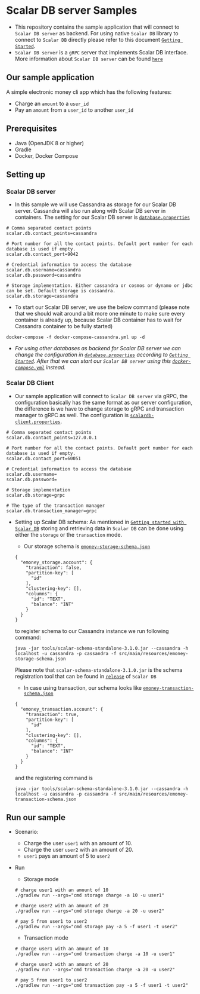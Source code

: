 # Scalar DB server Samples
- This repository contains the sample application that will connect to `Scalar DB server` as backend. For using native `Scalar DB` library to connect to `Scalar DB` directly please refer to this document [`Getting Started`](https://github.com/scalar-labs/scalardb/blob/master/docs/getting-started.md).
- `Scalar DB server` is a `gRPC` server that implements Scalar DB interface. More information about `Scalar DB server` can be found [`here`](https://github.com/scalar-labs/scalardb/tree/master/docs/scalardb-server.md)

## Our sample application
A simple electronic money cli app which has the following features:
- Charge an `amount` to a `user_id`
- Pay an `amount` from a `user_id` to another `user_id`

## Prerequisites
- Java (OpenJDK 8 or higher)
- Gradle
- Docker, Docker Compose

## Setting up
### Scalar DB server
- In this sample we will use Cassandra as storage for our Scalar DB server. Cassandra will also run along with Scalar DB server in containers. The setting for our Scalar DB server is [`database.properties`](./database.properties)
```
# Comma separated contact points
scalar.db.contact_points=cassandra

# Port number for all the contact points. Default port number for each database is used if empty.
scalar.db.contact_port=9042

# Credential information to access the database
scalar.db.username=cassandra
scalar.db.password=cassandra

# Storage implementation. Either cassandra or cosmos or dynamo or jdbc can be set. Default storage is cassandra.
scalar.db.storage=cassandra
```
- To start our Scalar DB server, we use the below command (please note that we should wait around a bit more one minute to make sure every container is already up, because Scalar DB container has to wait for Cassandra container to be fully started)
```
docker-compose -f docker-compose-cassandra.yml up -d
```
- *For using other databases as backend for Scalar DB server we can change the configuration in [`database.properties`](database.properties) according to [`Getting Started`](https://github.com/scalar-labs/scalardb/blob/master/docs/getting-started.md). After that we can start our `Scalar DB server` using this [`docker-compose.yml`](docker-compose.yml) instead.*
### Scalar DB Client
- Our sample application will connect to `Scalar DB server` via gRPC, the configuration basically has the same format as our server configuration, the difference is we have to change storage to gRPC and transaction manager to gRPC as well. The configuration is [`scalardb-client.properties`](scalardb-client.properties).
```
# Comma separated contact points
scalar.db.contact_points=127.0.0.1

# Port number for all the contact points. Default port number for each database is used if empty.
scalar.db.contact_port=60051

# Credential information to access the database
scalar.db.username=
scalar.db.password=

# Storage implementation
scalar.db.storage=grpc

# The type of the transaction manager
scalar.db.transaction_manager=grpc
```
- Setting up Scalar DB schema: As mentioned in [`Getting started with Scalar DB`](https://github.com/scalar-labs/scalardb/blob/master/docs/getting-started-with-scalardb.md) storing and retrieving data in `Scalar DB` can be done using either the `storage` or the `transaction` mode.
    - Our storage schema is  [`emoney-storage-schema.json`](./src/main/resources/emoney-storage-schema.json)
    ```
    {
      "emoney_storage.account": {
        "transaction": false,
        "partition-key": [
          "id"
        ],
        "clustering-key": [],
        "columns": {
          "id": "TEXT",
          "balance": "INT"
        }
      }
    }
    ```
    to register schema to our Cassandra instance we run following command:
    ```
    java -jar tools/scalar-schema-standalone-3.1.0.jar --cassandra -h localhost -u cassandra -p cassandra -f src/main/resources/emoney-storage-schema.json
    ```
    Please note that `scalar-schema-standalone-3.1.0.jar` is the schema registration tool that can be found in [`release`](https://github.com/scalar-labs/scalardb/releases) of `Scalar DB`

    - In case using transaction, our schema looks like [`emoney-transaction-schema.json`](src/main/resources/emoney-transaction-schema.json)
    ```
    {
      "emoney_transaction.account": {
        "transaction": true,
        "partition-key": [
          "id"
        ],
        "clustering-key": [],
        "columns": {
          "id": "TEXT",
          "balance": "INT"
        }
      }
    }
    ```
    and the registering command is
    ```
    java -jar tools/scalar-schema-standalone-3.1.0.jar --cassandra -h localhost -u cassandra -p cassandra -f src/main/resources/emoney-transaction-schema.json
    ```

## Run our sample
- Scenario:
    - Charge the user `user1` with an amount of 10.
    - Charge the user `user2` with an amount of 20.
    - `user1` pays an amount of 5 to `user2`
  
- Run
    - Storage mode
     ``` 
     # charge user1 with an amount of 10
     ./gradlew run --args="cmd storage charge -a 10 -u user1"
     
     # charge user2 with an amount of 20
     ./gradlew run --args="cmd storage charge -a 20 -u user2"
     
     # pay 5 from user1 to user2
     ./gradlew run --args="cmd storage pay -a 5 -f user1 -t user2"
     ```

    - Transaction mode
     ``` 
     # charge user1 with an amount of 10
     ./gradlew run --args="cmd transaction charge -a 10 -u user1"
     
     # charge user2 with an amount of 20
     ./gradlew run --args="cmd transaction charge -a 20 -u user2"
     
     # pay 5 from user1 to user2
     ./gradlew run --args="cmd transaction pay -a 5 -f user1 -t user2"
     ```
